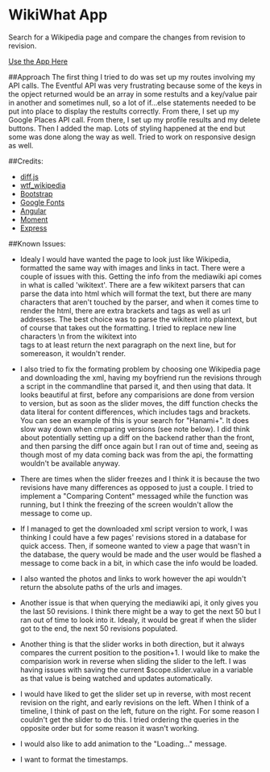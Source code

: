 # WikiWhat App

Search for a Wikipedia page and compare the changes from revision to revision.

[Use the App Here](https://.herokuapp.com/)

##Approach
The first thing I tried to do was set up my routes involving my API calls.  The Eventful API was very frustrating because some of the keys in the opject returned would be an array in some restults and a key/value pair in another and sometimes null, so a lot of if...else statements needed to be put into place to display the restults correctly.  From there, I set up my Google Places API call.  From there, I set up my profile results and my delete buttons.  Then I added the map.  Lots of styling happened at the end but some was done along the way as well.  Tried to work on responsive design as well.

##Credits:
  * [diff.js](https://github.com/kpdecker/jsdiff)
  * [wtf_wikipedia](https://github.com/spencermountain/wtf_wikipedia#demo)
  * [Bootstrap](http://getbootstrap.com/)
  * [Google Fonts](https://www.google.com/fonts)
  * [Angular](https://angularjs.org/)
  * [Moment](http://momentjs.com/)
  * [Express](http://expressjs.com/)


##Known Issues:
  * Idealy I would have wanted the page to look just like Wikipedia, formatted the same way with images and links in tact.  There were a couple of issues with this.  Getting the info from the mediawiki api comes in what is called 'wikitext'.  There are a few wikitext parsers that can parse the data into html which will format the text, but there are many characters that aren't touched by the parser, and when it comes time to render the html, there are extra brackets and tags as well as url addresses.  The best choice was to parse the wikitext into plaintext, but of course that takes out the formatting.  I tried to replace new line characters \n from the wikitext into <br> tags to at least return the next paragraph on the next line, but for somereason, it wouldn't render.
  * I also tried to fix the formating problem by choosing one Wikipedia page and downloading the xml, having my boyfriend run the revisions through a script in the commandline that parsed it, and then using that data.  It looks beautiful at first, before any comparisions are done from version to version, but as soon as the slider moves, the diff function checks the data literal for content differences, which includes tags and brackets.  You can see an example of this is your search for "Hanami+".  It does slow way down when cmparing versions (see note below).  I did think about potentially setting up a diff on the backend rather than the front, and then parsing the diff once again but I ran out of time and, seeing as though most of my data coming back was from the api, the formatting wouldn't be available anyway.
  * There are times when the slider freezes and I think it is because the two revisions have many differences as opposed to just a couple.  I tried to implement a "Comparing Content" messaged while the function was running, but I think the freezing of the screen wouldn't allow the message to come up.
  * If I managed to get the downloaded xml script version to work, I was thinking I could have a few pages' revisions stored in a database for quick access.  Then, if someone wanted to view a page that wasn't in the database, the query would be made and the user would be flashed a message to come back in a bit, in which case the info would be loaded.
  * I also wanted the photos and links to work however the api wouldn't return the absolute paths of the urls and images.
  * Another issue is that when querying the mediawiki api, it only gives you the last 50 revisions.  I think there might be a way to get the next 50 but I ran out of time to look into it.  Idealy, it would be great if when the slider got to the end, the next 50 revisions populated.
  * Another thing is that the slider works in both direction, but it always compares the current position to the position+1.  I would like to make the comparision work in reverse when sliding the slider to the left.  I was having issues with saving the current $scope.slider.value in a variable as that value is being watched and updates automatically.
  * I would have liked to get the slider set up in reverse, with most recent revision on the right, and early revisions on the left.  When I think of a timeline, I think of past on the left, future on the right.  For some reason I couldn't get the slider to do this.  I tried ordering the queries in the opposite order but for some reason it wasn't working.
  
  * I would also like to add animation to the "Loading..." message.
  * I want to format the timestamps.

